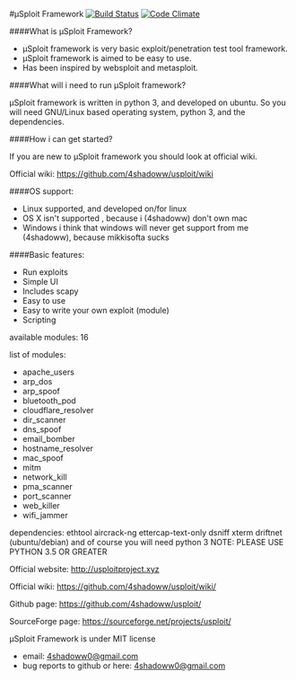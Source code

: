 #µSploit Framework   [![Build Status](https://travis-ci.org/4shadoww/usploit.svg?branch=master)](https://travis-ci.org/4shadoww/usploit) [![Code Climate](https://codeclimate.com/github/4shadoww/usploit/badges/gpa.svg)](https://codeclimate.com/github/4shadoww/usploit)


####What is µSploit Framework?

* µSploit framework is very basic exploit/penetration test tool framework.
* µSploit framework is aimed to be easy to use.
* Has been inspired by websploit and metasploit.


####What will i need to run µSploit framework?

µSploit framework is written in python 3, and developed on ubuntu.
So you will need GNU/Linux based operating system, python 3, and the dependencies.

####How i can get started?

If you are new to µSploit framework you should look at official wiki.

Official wiki: https://github.com/4shadoww/usploit/wiki


####OS support:

* Linux       supported, and developed on/for linux
* OS X        isn't supported , because i (4shadoww) don't own mac
* Windows     i think that windows will never get support from me (4shadoww), because mikkisofta sucks

####Basic features:

* Run exploits
* Simple UI
* Includes scapy
* Easy to use
* Easy to write your own exploit (module)
* Scripting

available modules: 16

list of modules:

* apache_users
* arp_dos
* arp_spoof
* bluetooth_pod
* cloudflare_resolver
* dir_scanner
* dns_spoof
* email_bomber
* hostname_resolver
* mac_spoof
* mitm
* network_kill
* pma_scanner
* port_scanner
* web_killer
* wifi_jammer

dependencies: ethtool aircrack-ng ettercap-text-only dsniff xterm driftnet (ubuntu/debian) and of course you will need python 3
NOTE: PLEASE USE PYTHON 3.5 OR GREATER


Official website: http://usploitproject.xyz

Official wiki: https://github.com/4shadoww/usploit/wiki/

Github page: https://github.com/4shadoww/usploit/

SourceForge page: https://sourceforge.net/projects/usploit/


µSploit Framework is under MIT license

* email: 4shadoww0@gmail.com
* bug reports to github or here: 4shadoww0@gmail.com

